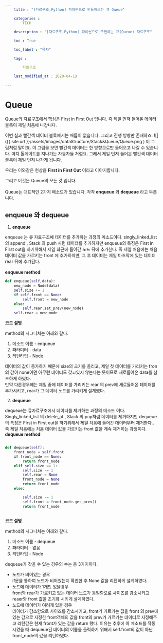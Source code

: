 ```yaml
---
    title : "[자료구조,Python] 파이썬으로 만들어보는 큐 Queue"

    categories : 
        TECH
    
    description : "[자료구조,Python] 파이썬으로 구현하는 큐(Queue) 자료구조"

    toc : True

    toc_label : "목차"

    tags : 

        자료구조

    last_modified_at : 2020-04-18 
 
---
```

# Queue
Queue의 자료구조에서 핵심은 First in First Out 입니다. 즉 제일 먼저 들어온 데이터블록이 제일 처음에 나갑니다. 

이번 실과 빨간색 데이터 블록에서는 매듭이 없습니다. 그리고 진행 방향만 존재하죠.
![]({{ site.url }}/assets/images/dataStructure/Stack&Queue/Queue.png )
이 그림처럼 말이죠. 이 그림을 보면 빨간색 데이터는 한 방향으로만 들어오고 나갈 수 있습니다. 마치 톨게이트를 지나가는 자동차들 처럼요. 그래서 제일 먼져 들어온 빨간색 데이터블록이 제일 먼져 나가게 됩니다.

우리는 이와같은 현상을 **First in First Out** 이라고 이야기합니다.

그리고 이것은 Queue의 모든 것 입니다.
<br/>
<br/>
Queue는 대표적인 2가지 메소드가 있습니다. 각각 **enqueue** 와 **dequeue** 라고 부릅니다.

## enqueue 와 dequeue
1. **enqueue**

enqueue 는 큐 자료구조에 데이터를 추가하는 과정의 메소드이다. singly_linked_list 의 append , Stack 의 push 처럼 데이터를  추가하지만 enqueue의 특징은 First in First out을 하기위해서 제일 최근에 들어간 노드 뒤에 추가한다. 즉 제일 처음에는 처음 데이터 값을 가르키는 front 에 추가하지만, 그 후 데이터는 제일 마즈막에 있는 데이터 rear 뒤에 추가된다. 
<br/>
<br/>
**enqueue method**
```python
def enqueue(self,data):
    new_node = Node(data)
    self.size += 1
    if self.front == None:
        self.front = new_node
    else:
        self.rear.set_prev(new_node)
    self.rear = new_node
```
**코드 설명**

method의 시그니처는 아래와 같다.
1. 메소드 이름 - enqueue
2. 파라미터 - data
3. 리턴타입 - Node

데이터의 값이 증가하기 때문에 size의 크기를 올리고, 제일 첫 데이터를 가리키는 fron의 값이 none이면 아무런 데이터도 갖고있지 않는다는 뜻이므로 새로들어온 data를 참조하게 하였다.<br/>
만약 다른경우에는 제일 끝에 데이터를 가리키는 rear 의 prev에 새로들어온 데이터를 추가시키고, rear가 그 데이터 노드를 가리키게 설계했다.

2. **dequeue**

dequeue는 큐자료구조에서 데이터를 제거하는 과정의 메소드 이다. Singly_linked_list 의 delete_at , Stack 의 pop처럼 데이터를 제거하지만 dequeue의 특징은 First in First out을 하기위해서 제일 처음에 들어간 데이터부터 제거한다.. 즉 제일 처음에는 처음 데이터 값을 가르키는 front 값을 계속 제거하는 과정이다.
**dequeue method**
```python

def dequeue(self):
    front_node = self.front
    if front_node == None:
        return front_node
    elif self.size == 1:
        self.size -= 1
        self.rear = None
        front_node = None
        return front_node
    else:

        self.size -= 1
        self.front = front_node.get_prev()
        return front_node
        
```
**코드 설명**

method의 시그니처는 아래와 같다.
1. 메소드 이름 - dequeue
2. 파라미터 - 없음
3. 리턴타입 - Node

dequeue가 갖을 수 있는 경우의 수는 총 3가지이다.
* 노드가 비어있는 경우<br/>
if문을 통하여 노드가 비어있는지 확인한 후 None 값을 리턴하게 설계하였다.<br/>
* 노드에 데이터가 1개만 있을경우<br/>
front와 rear가 가르키고 있는 데이터 노드가 동일함으로 사이즈를 감소시키고 reaer와 front 값을 초기화 시키게 설계하였다.<br/>
* 노드에 데이터가 여려개 있을 경우<br/>
데이터가 감소함으로 사이즈를 감소시키고, front가 가르키는 값을 front 의 prev에 있는 값으로 지정한 front객체의 값을 front의 prev가 가르키는 데이터로 지정해주고 리턴값은 현재 front가 있는 값을 return 했다. 이유는 추후에 이 메소드를 작동시켰을 때 dequeue된 데이터의 이름을 출력하기 위해서 self.front의 값이 아닌 front_node의 값을 리턴하였다.

